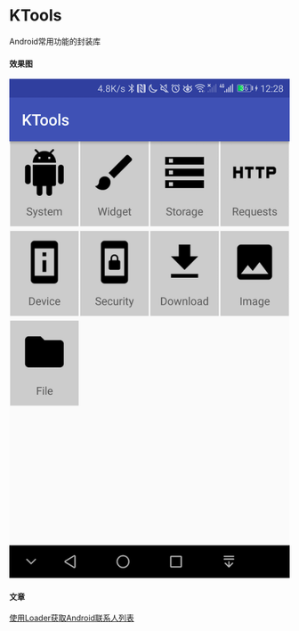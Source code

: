 # KTools
Android常用功能的封装库

#### 效果图
![首页](/capture/home_page.png)

#### 文章

[使用Loader获取Android联系人列表](http://www.jianshu.com/p/b5147124590e)
